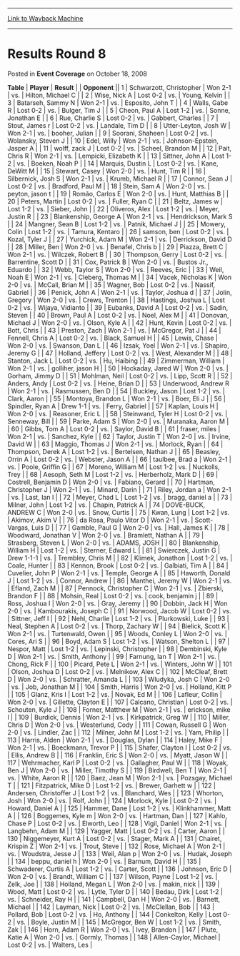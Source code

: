 
---
[Link to Wayback Machine](https://web.archive.org/web/20220819084747/https://magic.wizards.com/en/articles/archive/event-coverage/results-round-8-2008-10-18-0)

[_metadata_:description]:- "TablePlayerResult Opponent 1Schwarzott, ChristopherWon 2-1vs.Hilton, Michael C 2Wise, Nick ALost 0-2vs.Young, Kelvin 3Batarseh, Sammy NWon 2-1vs.Esposito, John T 4Walls, Gabe RLost 0-2vs.Bulger, Tim J 5Cheon, Paul ALost 1-2vs.Sonne, Jonathan E 6Rue, Charlie SLost 0-2vs.Gabbert, Charles 7Stout, James rLost 0-2vs.Landale, Tim D 8Utter-Leyton, Josh WWon 2-1vs.booher, Julian"
[_metadata_:generator]:- "Drupal 7 (http://drupal.org)"
[_metadata_:node]:- "459121"
[_metadata_:publish_date]:- "2008-10-18"
[_metadata_:source]:- "div-main-content"
[_metadata_:title]:- "Results Round 8"
[_metadata_:wayback_capture_timestamp]:- "2022-08-19 08:47:47"
[_metadata_:wayback_raw_url]:- "https://web.archive.org/web/20220819084747id_/https://magic.wizards.com/en/articles/archive/event-coverage/results-round-8-2008-10-18-0"
[_metadata_:wayback_url]:- "https://magic.wizards.com/en/articles/archive/event-coverage/results-round-8-2008-10-18-0"
---


Results Round 8
===============



 Posted in **Event Coverage**
 on October 18, 2008 












 **Table** | **Player** | **Result** |  | **Opponent** ||  1 | Schwarzott, Christopher | Won 2-1 | vs. | Hilton, Michael C |
|  2 | Wise, Nick A | Lost 0-2 | vs. | Young, Kelvin |
|  3 | Batarseh, Sammy N | Won 2-1 | vs. | Esposito, John T |
|  4 | Walls, Gabe R | Lost 0-2 | vs. | Bulger, Tim J |
|  5 | Cheon, Paul A | Lost 1-2 | vs. | Sonne, Jonathan E |
|  6 | Rue, Charlie S | Lost 0-2 | vs. | Gabbert, Charles |
|  7 | Stout, James r | Lost 0-2 | vs. | Landale, Tim D |
|  8 | Utter-Leyton, Josh W | Won 2-1 | vs. | booher, Julian |
|  9 | Soorani, Shaheen | Lost 0-2 | vs. | Wolansky, Steven J |
|  10 | Edel, Willy | Won 2-1 | vs. | Johnson-Epstein, Jasper A |
|  11 | wolff, zack J | Lost 0-2 | vs. | Scheel, Brandon M |
|  12 | Pait, Chris R | Won 2-1 | vs. | Lempicki, Elizabeth K |
|  13 | Sittner, John A | Lost 1-2 | vs. | Boeken, Noah P |
|  14 | Marquis, Dustin L | Lost 0-2 | vs. | Kane, DeWitt M |
|  15 | Stewart, Casey | Won 2-0 | vs. | Hunt, Tim R |
|  16 | Silbernick, Josh S | Won 2-1 | vs. | Krumb, Michael R |
|  17 | Connor, Sean J | Lost 0-2 | vs. | Bradford, Paul M |
|  18 | Stein, Sam A | Won 2-0 | vs. | peyton, jason t |
|  19 | Romão, Carlos E | Won 2-0 | vs. | Hunt, Matthias B |
|  20 | Peters, Martin | Lost 0-2 | vs. | Fuller, Ryan C |
|  21 | Beltz, James w | Lost 1-2 | vs. | Sieber, John |
|  22 | Oliveros, Alex | Lost 1-2 | vs. | Meyer, Justin R |
|  23 | Blankenship, George A | Won 2-1 | vs. | Hendrickson, Mark S |
|  24 | Mangner, Sean B | Lost 1-2 | vs. | Patnik, Michael J |
|  25 | Mowery, Colin | Lost 1-2 | vs. | Tamura, Kentaro |
|  26 | samson, ben | Lost 0-2 | vs. | Kozal, Tyler J |
|  27 | Yurchick, Adam M | Won 2-1 | vs. | Derrickson, David D |
|  28 | Miller, Ben | Won 2-0 | vs. | Benafel, Chris b |
|  29 | Piazza, Brett C | Won 2-1 | vs. | Wilczek, Robert B |
|  30 | Thompson, Gerry | Lost 0-2 | vs. | Barrentine, Scott D |
|  31 | Cox, Patrick B | Won 2-0 | vs. | Bustos Jr., Eduardo |
|  32 | Webb, Taylor S | Won 2-0 | vs. | Reeves, Eric |
|  33 | Weil, Noah E | Won 2-1 | vs. | Cleberg, Thomas M |
|  34 | Vacek, Nicholas K | Won 2-0 | vs. | McCall, Brian M |
|  35 | Wagner, Bob | Lost 0-2 | vs. | Nassif, Gabriel |
|  36 | Penick, John A | Won 2-1 | vs. | Taylor, Joshua d |
|  37 | Jolin, Gregory | Won 2-0 | vs. | Crews, Trenton |
|  38 | Hastings, Joshua L | Lost 0-2 | vs. | Wijaya, Vidianto |
|  39 | Eubanks, David A | Lost 0-2 | vs. | Sadin, Steven |
|  40 | Brown, Paul A | Lost 0-2 | vs. | Noel, Alex M |
|  41 | Donovan, Michael J | Won 2-0 | vs. | Olson, Kyle A |
|  42 | Hunt, Kevin | Lost 0-2 | vs. | Bott, Chris |
|  43 | Preston, Zach | Won 2-1 | vs. | McGregor, Pat J |
|  44 | Fennell, Chris A | Lost 0-2 | vs. | Black, Samuel H |
|  45 | Lewis, Chase | Won 2-0 | vs. | Swanson, Dan L |
|  46 | Izsak, Yoel | Won 2-1 | vs. | Shapiro, Jeremy G |
|  47 | Holland, Jeffery | Lost 0-2 | vs. | West, Alexander M |
|  48 | Stanton, Jack L | Lost 0-2 | vs. | Hu, Haibing |
|  49 | Zimmerman, William | Won 2-1 | vs. | golliher, jason H |
|  50 | Hockaday, Jared W | Won 2-0 | vs. | Gorham, Jimmy D |
|  51 | Mohlman, Neil | Lost 0-2 | vs. | Lipp, Scott R |
|  52 | Anders, Andy | Lost 0-2 | vs. | Heine, Brian D |
|  53 | Underwood, Andrew R | Won 2-1 | vs. | Rasmussen, Ben D |
|  54 | Buckley, Jason | Lost 1-2 | vs. | Clark, Aaron |
|  55 | Montoya, Brandon L | Won 2-1 | vs. | Boer, Eli J |
|  56 | Spindler, Ryan A | Drew 1-1 | vs. | Ferry, Gabriel |
|  57 | Kaplan, Louis H | Won 2-0 | vs. | Reasoner, Eric L |
|  58 | Steinwand, Tyler H | Lost 0-2 | vs. | Senneway, Bill |
|  59 | Parke, Adam S | Won 2-0 | vs. | Muranaka, Aaron M |
|  60 | Gibbs, Tom A | Lost 0-2 | vs. | Saylor, David B |
|  61 | fraser, miles | Won 2-1 | vs. | Sanchez, Kyle |
|  62 | Taylor, Justin T | Won 2-0 | vs. | Irvine, David W |
|  63 | Maggio, Thomas J | Won 2-1 | vs. | Morlock, Ryan |
|  64 | Thompson, Derek A | Lost 1-2 | vs. | Bertelsen, Nathan J |
|  65 | Beasley, Orrin A | Lost 0-2 | vs. | Webster, Jason A |
|  66 | taulbee, Brad a | Won 2-1 | vs. | Poole, Griffin G |
|  67 | Moreno, William M | Lost 1-2 | vs. | Nuckolls, Trey |
|  68 | Aesoph, Seth M | Lost 1-2 | vs. | Herberholz, Mark D |
|  69 | Costrell, Benjamin D | Won 2-0 | vs. | Fabiano, Gerard |
|  70 | Hartman, Christopher J | Won 2-1 | vs. | Minard, Darin |
|  71 | Riley, Jordan a | Won 2-1 | vs. | Last, Ian I |
|  72 | Meyer, Chad L | Lost 1-2 | vs. | bragg, daniel a |
|  73 | Milner, John | Lost 1-2 | vs. | Chapin, Patrick A |
|  74 | DOVE-BUCK, ANDREW C | Won 2-0 | vs. | Snow, Curtis |
|  75 | Kwan, Lung | Lost 1-2 | vs. | Akimov, Akim V |
|  76 | da Rosa, Paulo Vitor D | Won 2-1 | vs. | Scott-Vargas, Luis D |
|  77 | Gamble, Paul G | Won 2-0 | vs. | Hall, James K |
|  78 | Woodward, Jonathan V | Won 2-0 | vs. | Bramlett, Nathan A |
|  79 | Strasberg, Steven L | Won 2-0 | vs. | ADAMS, JOSH |
|  80 | Blankenship, William H | Lost 1-2 | vs. | Sterner, Edward L |
|  81 | Swierczek, Justin G | Drew 1-1-1 | vs. | Trembley, Chris M |
|  82 | Klimek, Jonathon | Lost 1-2 | vs. | Coale, Hunter |
|  83 | Kennon, Brook | Lost 0-2 | vs. | Galbiati, Tim A |
|  84 | Cuvelier, John P | Won 2-1 | vs. | Temple, George A |
|  85 | Haworth, Donald J | Lost 1-2 | vs. | Connor, Andrew |
|  86 | Manthei, Jeremy W | Won 2-1 | vs. | Efland, Zach M |
|  87 | Pennock, Christopher C | Won 2-1 | vs. | Zbierski, Brandon F |
|  88 | Mohsin, Real | Lost 0-2 | vs. | cook, benjamin j |
|  89 | Ross, Joshua I | Won 2-0 | vs. | Gray, Jeremy |
|  90 | Dobbin, Jack H | Won 2-0 | vs. | Kambourakis, Joseph C |
|  91 | Norwood, Jacob W | Lost 0-2 | vs. | Sittner, Jeff I |
|  92 | Nehl, Charlie | Lost 1-2 | vs. | Plurkowski, Luke |
|  93 | Neal, Stephen A | Lost 0-2 | vs. | Thorp, Zachary W |
|  94 | Bielick, Scott K | Won 2-1 | vs. | Turtenwald, Owen |
|  95 | Woods, Conley L | Won 2-0 | vs. | Cores, Ari S |
|  96 | Boyd, Adam S | Lost 1-2 | vs. | Watson, Shelton L |
|  97 | Nespor, Matt | Lost 1-2 | vs. | Lepinski, Christopher |
|  98 | Dembinski, Kyle D | Won 2-1 | vs. | Smith, Anthony |
|  99 | Farnung, Ian T | Won 2-1 | vs. | Chong, Rick F |
| 100 | Picard, Pete L | Won 2-1 | vs. | Winters, John W |
| 101 | Olson, Joshua D | Lost 0-2 | vs. | Melnikow, Alex C |
| 102 | McCleaf, Brett D | Won 2-0 | vs. | Schratter, Amanda L |
| 103 | Wludyka, Josh C | Won 2-0 | vs. | Job, Jonathan M |
| 104 | Smith, Harris | Won 2-0 | vs. | Holland, Kitt P |
| 105 | Glanz, Kris I | Lost 1-2 | vs. | Novak, Ed M |
| 106 | Lafleur, Collin | Won 2-0 | vs. | Gillette, Clayton E |
| 107 | Calcano, Christian | Lost 0-2 | vs. | Schouten, Kyle J |
| 108 | Forner, Matthew M | Won 2-1 | vs. | erickson, mike l |
| 109 | Burdick, Dennis | Won 2-1 | vs. | Kirkpatrick, Greg W |
| 110 | Miller, Chris D | Won 2-0 | vs. | Westerlund, Cody |
| 111 | Cowan, Russell G | Won 2-0 | vs. | Lindler, Zac |
| 112 | Milner, John M | Lost 1-2 | vs. | Yam, Philip |
| 113 | Harris, Alden | Won 2-1 | vs. | Douglas, Dylan |
| 114 | Haley, Mike F | Won 2-1 | vs. | Boeckmann, Trevor P |
| 115 | Shafer, Clayton I | Lost 0-2 | vs. | Ellis, Andrew B |
| 116 | Franklin, Eric S | Won 2-0 | vs. | Myatt, Jason W |
| 117 | Wehrmacher, Karl P | Lost 0-2 | vs. | Gallagher, Paul W |
| 118 | Woyak, Ben J | Won 2-0 | vs. | Miller, Timothy S |
| 119 | Birdwell, Ben T | Won 2-1 | vs. | White, Aaron R |
| 120 | Baez, Jean M | Won 2-1 | vs. | Pozsgay, Michael T |
| 121 | Fitzpatrick, Mike D | Lost 1-2 | vs. | Brewer, Garhett w |
| 122 | Andersen, Christoffer J | Lost 1-2 | vs. | Blanchard, Wes |
| 123 | Whorton, Josh | Won 2-0 | vs. | Rolf, John |
| 124 | Morlock, Kyle | Lost 0-2 | vs. | Howard, Daniel A |
| 125 | Hammer, Dane | Lost 1-2 | vs. | Klinkhammer, Matt A |
| 126 | Boggemes, Kyle m | Won 2-0 | vs. | Hartman, Dan |
| 127 | Kahlo, Chase P | Lost 0-2 | vs. | Elworth, Leo |
| 128 | Vigil, Daniel | Won 2-1 | vs. | Langbehn, Adam M |
| 129 | Yagger, Matt | Lost 0-2 | vs. | Carter, Aaron |
| 130 | Niggemeyer, Kurt A | Lost 0-2 | vs. | Stager, Mark A |
| 131 | Chairet, Krispin Z | Won 2-1 | vs. | Trout, Steve |
| 132 | Rose, Michael A | Won 2-1 | vs. | Woudstra, Jesse J |
| 133 | Weil, Alan p | Won 2-0 | vs. | Hudak, Joseph |
| 134 | beppu, daniel h | Won 2-0 | vs. | Barnum, David H |
| 135 | Schwaderer, Curtis A | Lost 1-2 | vs. | Carter, Scott |
| 136 | Johnson, Eric D | Won 2-0 | vs. | Brandt, William C |
| 137 | Wilson, Payne | Lost 1-2 | vs. | Zelk, Joe |
| 138 | Holland, Megan L | Won 2-0 | vs. | makin, nick |
| 139 | Wood, Matt | Lost 0-2 | vs. | Lytle, Tyler D |
| 140 | Bedau, Dirk | Lost 1-2 | vs. | Schneider, Ray H |
| 141 | Campbell, Dan H | Won 2-0 | vs. | Barnett, Michael |
| 142 | Layman, Nick | Lost 0-2 | vs. | McClellan, Bob |
| 143 | Pollard, Bob | Lost 0-2 | vs. | Ho, Anthony |
| 144 | Conkelton, Kelly | Lost 0-2 | vs. | Boyle, Justin M |
| 145 | McGregor, Ben W | Lost 1-2 | vs. | Smith, Zak |
| 146 | Horn, Adam R | Won 2-0 | vs. | Ivey, Brandon |
| 147 | Plute, Katie A | Won 2-0 | vs. | Gormly, Thomas |
| 148 | Allen-Caylor, Michael | Lost 0-2 | vs. | Walters, Les |







